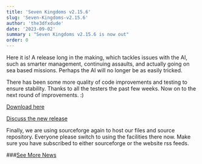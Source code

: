 ```yaml
---
title: 'Seven Kingdoms v2.15.6'
slug: 'Seven-Kingdoms-v2.15.6'
author: 'the3dfxdude'
date: '2023-09-02'
summary : "Seven Kingdoms v2.15.6 is now out"
order: 0
---
```


Here it is! A release long in the making, which tackles issues with the AI,
such as smarter management, continuing assaults, and actually going on sea
based missions. Perhaps the AI will no longer be as easily tricked.

There has been some more quality of code improvements and testing to ensure
stability. Thanks to all the testers the past few weeks. Now on to the next
round of improvements. :)

[Download here](download/v2.15.6.html)

[Discuss the new release](https://7kfans.com/forums/viewtopic.php?f=18&t=1300)

Finally, we are using sourceforge again to host our files and source
repository. Everyone please switch to using the facilities there now. Make sure
you have subscribed to either sourceforge or the website rss feeds.

###[See More News](/news)
